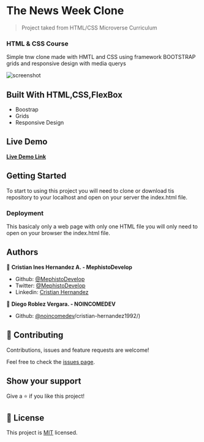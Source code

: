 # The News Week Clone

> Project taked from HTML/CSS Microverse Curriculum

### HTML & CSS Course

Simple tnw clone made with HMTL and CSS using framework BOOTSTRAP grids and responsive design with media querys

![screenshot](./screenshotnews.gif)

## Built With HTML,CSS,FlexBox

- Boostrap
- Grids
- Responsive Design

## Live Demo

[**Live Demo Link**](https://rawcdn.githack.com/MephistoDevelop/newsweek-clone/cdedb8a8cefe92d591488ae375e3a57f914594b3/index.html)

## Getting Started

To start to using this project you will need to clone or download tis repository to your localhost and open on your server the index.html file.

### Deployment

This basicaly only a web page with only one HTML file you will only need to open on your browser the index.html file.

## Authors

👤 **Cristian Ines Hernandez A. - MephistoDevelop**

- Github: [@MephistoDevelop](https://github.com/MephistoDevelop)
- Twitter: [@MephistoDevelop](https://twitter.com/MephistoDevelop)
- Linkedin: [Cristian Hernandez](https://www.linkedin.com/in/cristian-hernandez1992/)

👤 **Diego Roblez Vergara. - NOINCOMEDEV**

- Github: [@noincomedev](https://www.github.com/noincomedev)/cristian-hernandez1992/)


## 🤝 Contributing

Contributions, issues and feature requests are welcome!

Feel free to check the [issues page](issues/).

## Show your support

Give a ⭐️ if you like this project!

## 📝 License

This project is [MIT](lic.url) licensed.
